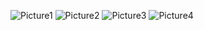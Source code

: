 ![Picture1](https://github.com/Anuragroyan/BOOKSEEKER/assets/38952781/c03fe431-03fc-44bc-8de4-9ec8b61fb585)
![Picture2](https://github.com/Anuragroyan/BOOKSEEKER/assets/38952781/e5b6fc79-28c9-42f6-bf19-bef0ce84e355)
![Picture3](https://github.com/Anuragroyan/BOOKSEEKER/assets/38952781/23526440-787f-450c-b2e1-396d0b9194ef)
![Picture4](https://github.com/Anuragroyan/BOOKSEEKER/assets/38952781/bc6d58ef-ad54-4b9d-84e4-6dc2d59cd759)
